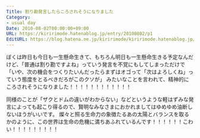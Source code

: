 ```yaml
---
Title: 割り勘発言したらころされそうになりました
Category:
- usual day
Date: 2010-08-02T00:00:00+09:00
URL: https://kiririmode.hatenablog.jp/entry/20100802/p1
EditURL: https://blog.hatena.ne.jp/kiririmode/kiririmode.hatenablog.jp/atom/entry/8454420450078211699
---
```



ぼくは昨日も今日も一生懸命生きて、もちろん明日も一生懸命生きる予定なんだけど、「普通は割り勘ですよね」っていう発言を不覚にもしてしまっただけで
「いや、次の機会をつくりたいんだったらまずはオゴって「次はよろしくね」っていう態度をとるべきだろがこのクソが」
みたいなことを言われて、精神的にころされそうになりました！！！！！！！！！！！！


同様のことが「ザクとドムの違いがわからない」などというような軽はずみな発言によっても起こり得るので、賢明なみなさまにおかれましてはゆめゆめ油断しないほうがいいです。
燦々と照る生命力の象徴たるあの太陽とバランスを取るかのように、この世界は生命の危機に満ちあふれているんです！！！！！！こわい！！！！！！！！！
